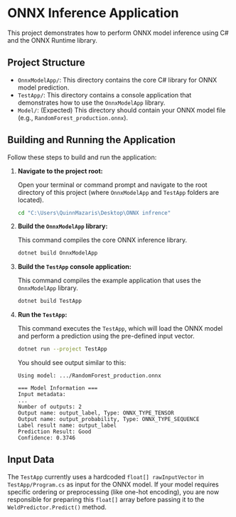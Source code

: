 # ONNX Inference Application

This project demonstrates how to perform ONNX model inference using C# and the ONNX Runtime library.

## Project Structure

- `OnnxModelApp/`: This directory contains the core C# library for ONNX model prediction.
- `TestApp/`: This directory contains a console application that demonstrates how to use the `OnnxModelApp` library.
- `Model/`: (Expected) This directory should contain your ONNX model file (e.g., `RandomForest_production.onnx`).

## Building and Running the Application

Follow these steps to build and run the application:

1.  **Navigate to the project root:**

    Open your terminal or command prompt and navigate to the root directory of this project (where `OnnxModelApp` and `TestApp` folders are located).

    ```bash
    cd "C:\Users\QuinnMazaris\Desktop\ONNX infrence"
    ```

2.  **Build the `OnnxModelApp` library:**

    This command compiles the core ONNX inference library.

    ```bash
    dotnet build OnnxModelApp
    ```

3.  **Build the `TestApp` console application:**

    This command compiles the example application that uses the `OnnxModelApp` library.

    ```bash
    dotnet build TestApp
    ```

4.  **Run the `TestApp`:**

    This command executes the `TestApp`, which will load the ONNX model and perform a prediction using the pre-defined input vector.

    ```bash
    dotnet run --project TestApp
    ```

    You should see output similar to this:

    ```
    Using model: .../RandomForest_production.onnx

    === Model Information ===
    Input metadata:
    ...
    Number of outputs: 2
    Output name: output_label, Type: ONNX_TYPE_TENSOR
    Output name: output_probability, Type: ONNX_TYPE_SEQUENCE
    Label result name: output_label
    Prediction Result: Good
    Confidence: 0.3746
    ```

## Input Data

The `TestApp` currently uses a hardcoded `float[] rawInputVector` in `TestApp/Program.cs` as input for the ONNX model. If your model requires specific ordering or preprocessing (like one-hot encoding), you are now responsible for preparing this `float[]` array before passing it to the `WeldPredictor.Predict()` method. 